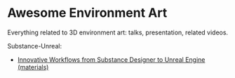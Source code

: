 # Awesome Environment Art
Everything related to 3D environment art: talks, presentation, related videos.


Substance-Unreal:
  - [Innovative Workflows from Substance Designer to Unreal Engine (materials)](https://www.youtube.com/watch?v=PmvBlbLeuC4)
